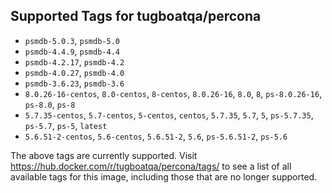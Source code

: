 ## Supported Tags for tugboatqa/percona

* `psmdb-5.0.3`, `psmdb-5.0`
* `psmdb-4.4.9`, `psmdb-4.4`
* `psmdb-4.2.17`, `psmdb-4.2`
* `psmdb-4.0.27`, `psmdb-4.0`
* `psmdb-3.6.23`, `psmdb-3.6`
* `8.0.26-16-centos`, `8.0-centos`, `8-centos`, `8.0.26-16`, `8.0`, `8`, `ps-8.0.26-16`, `ps-8.0`, `ps-8`
* `5.7.35-centos`, `5.7-centos`, `5-centos`, `centos`, `5.7.35`, `5.7`, `5`, `ps-5.7.35`, `ps-5.7`, `ps-5`, `latest`
* `5.6.51-2-centos`, `5.6-centos`, `5.6.51-2`, `5.6`, `ps-5.6.51-2`, `ps-5.6`

The above tags are currently supported. Visit https://hub.docker.com/r/tugboatqa/percona/tags/ to see a list of all available tags for this image, including those that are no longer supported.
